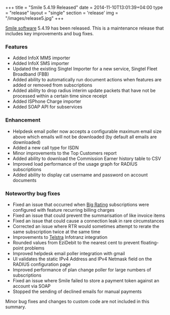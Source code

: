 +++
title = "Smile 5.4.19 Released"
date = 2014-11-10T13:01:39+04:00
type = "release"
layout = "single"
section = 'release'
img = "/images/release5.jpg"
+++

<p><a href="/solutions/smile/">Smile software</a> 5.4.19 has been released. This is a maintenance release that includes key improvements and bug fixes.</p>
<h3>Features</h3>
<ul>
<li>Added InfoX MMS importer</li>
<li>Added InfoX SMS importer</li>
<li>Updated the existing Singtel Importer for a new service, Singtel Fleet Broadband (FBB)</li>
<li>Added ability to automatically run document actions when features are added or removed from subscriptions</li>
<li>Added ability to drop radius interim update packets that have not be processed within a certain time since receipt</li>
<li>Added ISPhone Charge importer</li>
<li>Added SOAP API for subservices</li>
</ul>
<h3>Enhancement</h3>
<ul>
<li>Helpdesk email poller now accepts a configurable maximum email size above which emails will not be downloaded (by default all emails are downloaded)</li>
<li>Added a new call type for ISDN</li>
<li>Minor improvements to the Top Customers report</li>
<li>Added ability to download the Commission Earner history table to CSV</li>
<li>Improved load performance of the usage graph for RADIUS subscriptions</li>
<li>Added ability to display cat username and password on account documents</li>
</ul>
<h3>Noteworthy bug fixes</h3>
<ul>
<li>Fixed an issue that occurred when <a href="/solutions/bigrating/">Big Rating</a> subscriptions were configured with feature recurring billing charges</li>
<li>Fixed an issue that could prevent the summarisation of like invoice items</li>
<li>Fixed an issue that could cause a connection leak in rare circumstances</li>
<li>Corrected an issue where RTR would sometimes attempt to rerate the same subscription twice at the same time</li>
<li>Improvements to <a href="https://www.telstra.com.au" target="_blank" rel="noopener noreferrer">Telstra</a> Infotranz integration</li>
<li>Rounded values from EziDebit to the nearest cent to prevent floating-point problems</li>
<li>Improved helpdesk email poller integration with gmail</li>
<li>UI validates the static IPv4 Address and IPv4 Netmask field on the RADIUS configuration page</li>
<li>Improved performance of plan change poller for large numbers of subscriptions</li>
<li>Fixed an issue where Smile failed to store a payment token against an account via SOAP</li>
<li>Stopped the sending of declined emails for manual payments</li>
</ul>
<p>Minor bug fixes and changes to custom code are not included in this summary.</p>